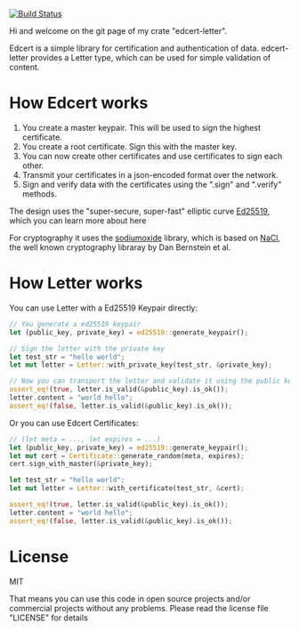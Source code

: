 [![Build Status](https://travis-ci.org/zombiemuffin/edcert.svg?branch=master)](https://travis-ci.org/zombiemuffin/edcert)

Hi and welcome on the git page of my crate "edcert-letter".

Edcert is a simple library for certification and authentication of data.
edcert-letter provides a Letter<T> type, which can be used for simple validation
of content.

# How Edcert works

1. You create a master keypair. This will be used to sign the highest certificate.
2. You create a root certificate. Sign this with the master key.
3. You can now create other certificates and use certificates to sign each other.
4. Transmit your certificates in a json-encoded format over the network.
5. Sign and verify data with the certificates using the ".sign" and ".verify" methods.

The design uses the "super-secure, super-fast" elliptic curve [Ed25519],
which you can learn more about here

For cryptography it uses the [sodiumoxide] library, which is based on [NaCl],
the well known cryptography libraray by Dan Bernstein et al.

# How Letter<T> works

You can use Letter with a Ed25519 Keypair directly:

```rust
// You generate a ed25519 keypair
let (public_key, private_key) = ed25519::generate_keypair();

// Sign the letter with the private key
let test_str = "hello world";
let mut letter = Letter::with_private_key(test_str, &private_key);

// Now you can transport the letter and validate it using the public key.
assert_eq!(true, letter.is_valid(&public_key).is_ok());
letter.content = "world hello";
assert_eq!(false, letter.is_valid(&public_key).is_ok());
```

Or you can use Edcert Certificates:

```rust
// (let meta = ..., let expires = ...)
let (public_key, private_key) = ed25519::generate_keypair();
let mut cert = Certificate::generate_random(meta, expires);
cert.sign_with_master(&private_key);

let test_str = "hello world";
let mut letter = Letter::with_certificate(test_str, &cert);

assert_eq!(true, letter.is_valid(&public_key).is_ok());
letter.content = "world hello";
assert_eq!(false, letter.is_valid(&public_key).is_ok());
```

# License

MIT

That means you can use this code in open source projects and/or commercial
projects without any problems. Please read the license file "LICENSE" for
details

[Ed25519]: https://ed25519.cr.yp.to/
[sodiumoxide]: http://dnaq.github.io/sodiumoxide/sodiumoxide/index.html
[NaCl]: https://nacl.cr.yp.to/
